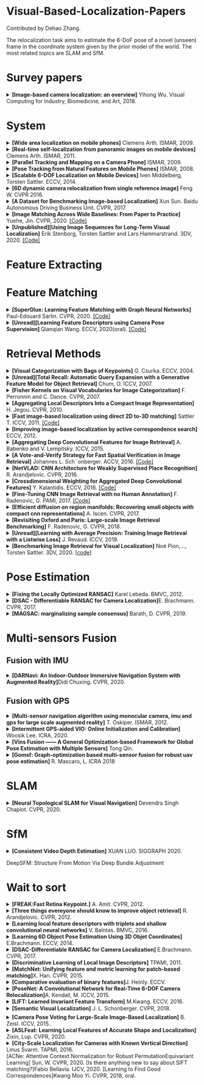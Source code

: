 # Visual-Based-Localization-Papers

Contributed by Dehao Zhang.

The relocalization task aims to estimate the 6-DoF pose of a novel (unseen) frame in the coordinate system given by the prior model of the world.  The most related topics are SLAM and SfM.


<h1 id="Surveys">Survey papers</h1>

<details>
<summary> <b>[Image-based camera localization: an overview]</b> Yihong Wu. Visual Computing for Industry, Biomedicine, and Art, 2018. </summary>
</details>


<h1 id="system">System</h1>

<details>
<summary> <b>[Wide area localization on mobile phones]</b> Clemens Arth. ISMAR, 2009.</summary> 
The first step is reconstruction and save the result by PVS(potentially visible sets). Then feature matching and pose etismation... In a normal relocalization way.
</details>

<details>
<summary> <b>[Real-time self-localization from panoramic images on mobile devices]</b> Clemens Arth. ISMAR, 2011.  </summary>
This paper focused on the outdoor scene. The differences of the method and traditional methods are using image stiching to get panoramic images.
</details>
<details>
<summary> <b>[Parallel Tracking and Mapping on a Camera Phone]</b> ISMAR, 2009.</summary>
</details>

<details>
<summary> <b>[Pose Tracking from Natural Features on Mobile Phones]</b> ISMAR, 2008.</summary>
</details>

<details>
<summary> <b>[Scalable 6-DOF Localization on Mobile Devices]</b> Iven Middelberg, Torsten Sattler. ECCV, 2014. </summary>
This work combines the local tracking and global relocalization so they throwed the loop closuring in the tracking. The main contributions of this paper are the three align methods: alignment only once, alignment using the global keyframe positions and alignmnet Using the global 2D-3D matches.
</details>

<details>
<summary> <b>[6D dynamic camera relocalization from single reference image]</b> Feng W. CVPR 2016. </summary>
</details>

<details>
<summary> <b>[A Dataset for Benchmarking Image-based Localization]</b> Xun Sun. Baidu Autonomous Driving Business Unit. CVPR, 2017. </summary>
This paper proposed a dataset of BaiduMall and gave a summary about how to improve the recall of retrieval methods and match methods.
</details>


<details>
<summary> <b>[Image Matching Across Wide Baselines: From Paper to Practice]</b> Yuehe, Jin. CVPR, 2020. <a href="https://github.com/ubc-vision/image-matching-benchmark">[Code]</a> </summary>
This paper thought there were lots of fake "state of the art", so it gave a modular pipeline which incorporate dozens of methods for feature extraction, matching, and pose estimation. It's worth to read!!!
</details>

<details>
<summary> <b>[Unpublished][Using Image Sequences for Long-Term Visual Localization]</b> Erik Stenborg, Torsten Sattler and Lars Hammarstrand. 3DV, 2020. <a href="https://github.com/rulllars/SequentialVisualLocalization">[Code]</a> </summary>

</details>


<h1 id="FeatureExtration">Feature Extracting</h1>

<h1 id="FeatureMatch">Feature Matching</h1>

<details>
<summary> <b>[SuperGlue: Learning Feature Matching with Graph Neural Networks]  </b> Paul-Edouard Sarlin. CVPR, 2020. <a href="https://github.com/magicleap/SuperGluePretrainedNetwork">[Code]</a></summary>
A deep learning method to instead middle-end of SLAM.
</details>

<details>
<summary> <b>[Unread][Learning Feature Descriptors using Camera Pose Supervision]  </b> Qianqian Wang. ECCV, 2020(oral). <a href="https://github.com/qianqianwang68/caps">[Code]</a></summary>
</details>


<h1 id="Retrieval">Retrieval Methods</h1>

<details>
<summary> <b>[Visual Categorization with Bags of Keypoints]</b> G. Csurka. ECCV, 2004. </summary>
Very famous framework: Bag of Words.
</details>

<details>
<summary> <b>[Unread][Total Recall: Automatic Query Expansion
with a Generative Feature Model for Object Retrieval]</b> Chum, O. ICCV, 2007. </summary>

</details>

<details>
<summary> <b>[Fisher Kernels on Visual Vocabularies for Image Categorization]</b> F. Perronnin and C. Dance. CVPR, 2007. </summary>
Very famous framework: fisher vector.
</details>

<details>
<summary> <b>[Aggregating Local Descriptors Into a Compact Image Representation]</b> H. Jegou. CVPR, 2010. </summary>
Very famous framework: VLAD.
</details>

<details>
<summary> <b>[Fast image-based localization using direct 2D to-3D matching]</b> Sattler T. ICCV, 2011. <a href="https://www.graphics.rwth-aachen.de/software/image-localization/">[Code]</a></summary>
</details>

<details>
<summary> <b>[Improving image-based localization by active correspondence search]</b> ECCV, 2012. </summary>
A more efficient version of the "Fast image-based localization using direct 2D to 3D machting". With 2D to 3D match onece and then do 3D to 2D.
Beacause using 2D points for find 3D points is not efficient, but using 3D points to find 2D points is efficient for the less number of 2D points.
</details>

<details>
<summary> <b> [Aggregating Deep Convolutional Features for Image Retrieval]</b> A. Babenko and V. Lempitsky. ICCV, 2015. </summary>
This paper gave a decriptor called SPoC which is based on the
aggregation of raw deep convolutional features without embedding. Sum pooling all deep features weighted by Gaussian scheme, because objects of interest tend to be located close to the geometrical center of an image.
</details>

<details>
<summary> <b>[A Vote-and-Verify Strategy for Fast Spatial Verification in Image Retrieval]</b> Johannes L. Sch¨onberger. ACCV, 2016. <a href="https://github.com/vote-and-verify">[Code]</a></summary>
Although the paper's name is retrieval, but the verification method is closer to feature matching. Previous verification frameworks based on RANSAC were too slow. This paper gave a hypothesize-and-verify approaches which was very fast. This paper is integrated to the colmap framework.
</details>

<details>
<summary> <b>[NetVLAD: CNN Architecture for Weakly Supervised Place Recognition]</b> R. Arandjelovic. CVPR, 2016. </summary>
By using GPS, this paper got the potential positives and definite negative training examples. The difference between NetVLAD and VLAD is aggregation step, NetVLAD use a VLAD layer to learned the weight of each centroid. So that NetVLAD provide a fully differential pipeline to apply on the weakly supervised task.
</details>

<details>
<summary> <b>[Crossdimensional Weighting for Aggregated Deep Convolutional Features]</b> Y. Kalantidis. ECCV, 2016. <a href="https://github.com/yahoo/crow">[Code]</a> </summary>
Provided a Cross-dimensional Weighted framework(CroW) as: 1. Perform spatially-local pooling; 2. Compute spatial weighting factors; 3. Compute channel weighting factors; 4. Perform weighted-sum aggregation; 5. Perform vector normalization; 6. Perform dimensionality reduction; 7. Perform final normalization. The difference between "Aggregating Deep Convolutional Features for Image Retrieva" is the weighted summing.
Another fancy technology is the sparsity-sensitive channel weights, like the inverse document frequency.
</details>

<details>
<summary> <b>[Fine-Tuning CNN Image Retrieval with no Human Annotation]</b> F. Radenovic, G. PAMI, 2017. <a href="http://cmp.felk.cvut.cz/cnnimageretrieval">[Code]</a></summary>
Three contributions: 1.A geometry verification method to construct the dataset; 2.A new pooling method called GeM pooling; 3.Combine QE into the pipeline. (also introduce some QE tricks)
</details>

<details>
<summary> <b>[Efficient diffusion on region manifolds: Recovering small objects with compact cnn representations]</b> A. Iscen. CVPR, 2017. </summary>
A novel version of query expansion(QE).
</details>

<details>
<summary> <b>[Revisiting Oxford and Paris: Large-scale Image Retrieval Benchmarking]</b> F. Radenovic, G. CVPR, 2018. </summary>
</details>

<details>
<summary> <b>[Unread][Learning with Average Precision: Training Image Retrieval with a Listwise Loss]</b> J. Revaud. ICCV, 2019. </summary>
</details>


<details>
<summary> <b>[Benchmarking Image Retrieval for Visual Localization]</b> Noé Pion,..., Torsten Sattler. 3DV, 2020. <a href="https://github.com/naver/kapture-localization">[code]</a> </summary>
A detailed survey for image retrieval but more focused on localization. And this paper gives a very useful codebase to evaluate different algorithm.
</details>

<h1 id="Pose">Pose Estimation</h1>

<details>
<summary> <b>[Fixing the Locally Optimized RANSAC]</b>  Karel Lebeda. BMVC, 2012. </summary>
Lo-RANSAC, which colmap used.
</details>

<details>
<summary> <b>[DSAC - Differentiable RANSAC for Camera Localization]</b>E. Brachmann. CVPR, 2017. </summary>
propose Differentiable Sample Consensus and make RANSAC method available for camera localization in an end-to-end-trained deep learning pipeline
</details>

<details>
<summary> <b>[MAGSAC: marginalizing sample consensus]</b>  Barath, D. CVPR, 2019. </summary>
ad
</details>


<h1 id="Fusion">Multi-sensors Fusion</h1>
<h2 id="Fusion with IMU">Fusion with IMU</h2>
<details>
<summary> <b>[DARNavi: An Indoor-Outdoor Immersive Navigation System with Augmented Reality]</b>Didi Chuxing. CVPR, 2020. </summary>
Proposed a framwork which combined the **PDR**(Pedestrian Dead Reckoning), ARKit and visual localization. But the details about the fusion strategy were not introduced in the paper.
</details>

<h2 id="Fusion with GPS">Fusion with GPS</h2>
<details>
<summary> <b>[Multi-sensor navigation algorithm using monocular camera, imu and gps for large scale augmented reality]</b> T. Oskiper. ISMAR, 2012. </summary>
IMU and camera fusion is performed in a tightly coupled manner by an error-state extended Kalman filter (EKF). GPS is also fused by a optimization framework.
</details>

<details>
<summary> <b>[Intermittent GPS-aided VIO: Online Initialization and Calibration]</b> Woosik Lee. ICRA, 2020. </summary>
The constraint is MSCKF-based estimator to fuse inertial, camera and asynchronous GPS measurements and this paper tried to solve the time offset problem. The method is tightly-coupled so it is not very suitable for map-based relocalization.
</details>

<details>
<summary> <b>[Vins Fusion —— A General Optimization-based Framework for Global
Pose Estimation with Multiple Sensors]</b> Tong Qin. </summary>
Propose a general framework to fuse various global sensors with local estimations, which support multiple global sensors. Finally, use ceres to solve the graph optimization problems.
</details>

<details>
<summary> <b>[Gomsf: Graph-optimization based multi-sensor fusion for robust uav pose estimation]</b> R. Mascaro, L. ICRA 2018 </summary>
Propose an optimization-based framework to fuse local VIO (Visual
Inertial Odometry) with GPS measurements.
</details>


<h1 id="SLAM">SLAM</h1>
<details>
<summary> <b>[Neural Topological SLAM for Visual Navigation]</b> Devendra Singh Chaplot. CVPR, 2020. </summary>
The goal is giving a image in a house and then navigate the robot to find the right place.
</details>


<h1 id="SfM">SfM</h1>
<details>
<summary> <b>[Consistent Video Depth Estimation]</b> XUAN LUO. SIGGRAPH 2020. </summary>
Using colmap to do sparse reconstruction, using deep learning methods to do dense reconstrution.
</details>

DeepSFM: Structure From Motion Via Deep Bundle Adjustment


<h1 id="Wait">Wait to sort</h1>

<details>
  <summary> <b>[FREAK:Fast Retina Keypoint.]</b> A. Amit. CVPR, 2012.</summary>
</details>

<details>
  <summary> <b>[Three things evereyone should know to improve object retrieval]</b> R. Arandjelovic. CVPR, 2012. </summary>
</details>

<details>
  <summary> <b>[Learning local feature descriptors with triplets and shallow convolutional neural networks]</b> V. Balntas. BMVC, 2016. </summary>
</details>

<details>
  <summary> <b>[Learning 6D Object Pose Estimation Using 3D Objet Coordinates]</b> E.Brachmann. ECCV, 2014.</summary>
</details>

<details>
  <summary> <b>[DSAC-Differentiable RANSAC for Camera Localization]</b> E.Brachmann. CVPR, 2017. </summary>
</details>

<details>
  <summary> <b>[Discriminative Learning of Local Image Descriptors]</b> TPAMI, 2011.</summary>
</details>


<details>
  <summary> <b>[MatchNet: Unifying feature and metric learning for patch-based matching]</b>X. Han. CVPR, 2015. </summary>
</details>

<details>
  <summary> <b>[Comparative evaluation of binary features]</b>J. Heinly. ECCV. </summary>
</details>

<details>
  <summary> <b>[PoseNet: A Convolutional Network for Real-Time 6-DOF Camera Relocalization]</b>A. Kendall, M. ICCV, 2015. </summary>
</details>

<details>
  <summary> <b>[LIFT: Learned Invariant Feature Transform]</b> M.Kwang. ECCV, 2016. </summary>
</details>

<details>
  <summary> <b>[Semantic Visual Localization]</b> J. L. Schonberger. CVPR, 2018. </summary>
</details>

<details>
  <summary> <b>[Camera Pose Voting for Large-Scale Image-Based Localization]</b> B. Zeisl. ICCV, 2015.. </summary>
</details>

<details>
  <summary> <b>[ASLFeat: Learning Local Features of Accurate Shape and Localization]</b> Zixin, Lup. CVPR, 2020. </summary>
</details>

<details>
  <summary> <b>[City-Scale Localization for Cameras with Known Vertical Direction]</b> Linus Svarm. TAPMI, 2016. </summary>
</details>
[ACNe: Attentive Context Normalization for Robust PermutationEquivariant Learning] Sun, W. CVPR, 2020.
[Is there anything new to say about SIFT matching?]Fabio Bellavia. IJCV, 2020.
[Learning to Find Good Correspondences]Kwang Moo Yi. CVPR, 2018, oral.
